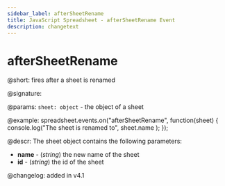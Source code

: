 ```yaml
---
sidebar_label: afterSheetRename
title: JavaScript Spreadsheet - afterSheetRename Event
description: changetext
---
```


# afterSheetRename

@short: fires after a sheet is renamed

@signature:

@params:
`sheet: object` - the object of a sheet

@example:
spreadsheet.events.on("afterSheetRename", function(sheet) {
    console.log("The sheet is renamed to", sheet.name );
});

@descr:
The sheet object contains the following parameters:

- **name** - (*string*) the new name of the sheet
- **id** - (*string*) the id of the sheet

@changelog: added in v4.1
